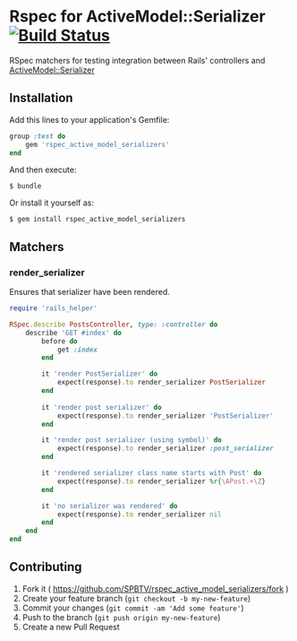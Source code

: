 # Rspec for ActiveModel::Serializer [![Build Status](https://travis-ci.org/SPBTV/rspec_active_model_serializers.svg?branch=feature%2Fserializer_rendering)](https://travis-ci.org/SPBTV/rspec_active_model_serializers)

RSpec matchers for testing integration between Rails' controllers and [ActiveModel::Serializer](https://github.com/rails-api/active_model_serializers)

## Installation

Add this lines to your application's Gemfile:

```ruby
group :test do
    gem 'rspec_active_model_serializers'
end
```

And then execute:

    $ bundle

Or install it yourself as:

    $ gem install rspec_active_model_serializers

## Matchers

### render_serializer

Ensures that serializer have been rendered.

```ruby
require 'rails_helper'

RSpec.describe PostsController, type: :controller do
    describe 'GET #index' do
        before do
            get :index
        end

        it 'render PostSerializer' do
            expect(response).to render_serializer PostSerializer
        end
        
        it 'render post serializer' do
            expect(response).to render_serializer 'PostSerializer'
        end

        it 'render post serializer (using symbol)' do
            expect(response).to render_serializer :post_serializer
        end

        it 'rendered serializer class name starts with Post' do
            expect(response).to render_serializer %r{\APost.+\Z}
        end

        it 'no serializer was rendered' do
            expect(response).to render_serializer nil
        end
    end
end
```


## Contributing

1. Fork it ( https://github.com/SPBTV/rspec_active_model_serializers/fork )
2. Create your feature branch (`git checkout -b my-new-feature`)
3. Commit your changes (`git commit -am 'Add some feature'`)
4. Push to the branch (`git push origin my-new-feature`)
5. Create a new Pull Request
